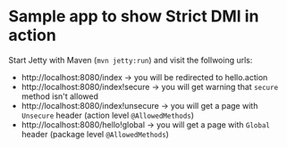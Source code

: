# Sample app to show Strict DMI in action

Start Jetty with Maven (`mvn jetty:run`) and visit the follwoing urls:

 - http://localhost:8080/index -> you will be redirected to hello.action
 - http://localhost:8080/index!secure -> you will get warning that `secure` method isn't allowed
 - http://localhost:8080/index!unsecure -> you will get a page with `Unsecure` header (action level `@AllowedMethods`)
 - http://localhost:8080/hello!global -> you will get a page with `Global` header (package level `@AllowedMethods`)  
